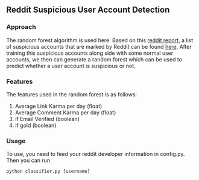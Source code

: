 ## Reddit Suspicious User Account Detection

### Approach
The random forest algorithm is used here. Based on this [reddit report](https://www.reddit.com/r/announcements/comments/8bb85p/reddits_2017_transparency_report_and_suspect/), a list of suspicious accounts that are marked by Reddit can be found [here](https://www.reddit.com/wiki/suspiciousaccounts). After training this suspicious accounts along side with some normal user accounts, we then can generate a random forest which can be used to predict whether a user account is suspicious or not.

### Features
The features used in the random forest is as follows:
1. Average Link Karma per day (float)
1. Average Comment Karma per day (float)
1. if Email Verified (boolean)
1. if gold (boolean)

### Usage
To use, you need to feed your reddit developer information in config.py.
Then you can run
```
python classifier.py [username]
```

